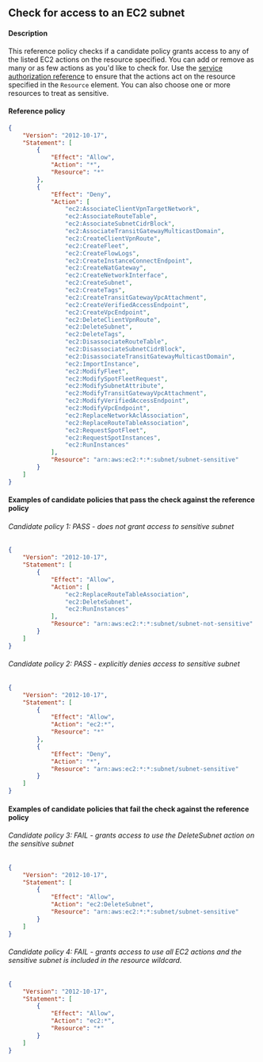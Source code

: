 ## Check for access to an EC2 subnet

#### Description

This reference policy checks if a candidate policy grants access to any of the listed EC2 actions on the resource specified. You can add or remove as many or as few actions as you'd like to check for. Use the [service authorization reference](https://docs.aws.amazon.com/service-authorization/latest/reference/reference_policies_actions-resources-contextkeys.html) to ensure that the actions act on the resource specified in the ```Resource``` element.  You can also choose one or more resources to treat as sensitive.


#### Reference policy
```json
{
    "Version": "2012-10-17",
    "Statement": [
        {
            "Effect": "Allow",
            "Action": "*",
            "Resource": "*"
        },
        {
            "Effect": "Deny",
            "Action": [
                "ec2:AssociateClientVpnTargetNetwork",
                "ec2:AssociateRouteTable",
                "ec2:AssociateSubnetCidrBlock",
                "ec2:AssociateTransitGatewayMulticastDomain",
                "ec2:CreateClientVpnRoute",
                "ec2:CreateFleet",
                "ec2:CreateFlowLogs",
                "ec2:CreateInstanceConnectEndpoint",
                "ec2:CreateNatGateway",
                "ec2:CreateNetworkInterface",
                "ec2:CreateSubnet",
                "ec2:CreateTags",
                "ec2:CreateTransitGatewayVpcAttachment",
                "ec2:CreateVerifiedAccessEndpoint",
                "ec2:CreateVpcEndpoint",
                "ec2:DeleteClientVpnRoute",
                "ec2:DeleteSubnet",
                "ec2:DeleteTags",
                "ec2:DisassociateRouteTable",
                "ec2:DisassociateSubnetCidrBlock",
                "ec2:DisassociateTransitGatewayMulticastDomain",
                "ec2:ImportInstance",
                "ec2:ModifyFleet",
                "ec2:ModifySpotFleetRequest",
                "ec2:ModifySubnetAttribute",
                "ec2:ModifyTransitGatewayVpcAttachment",
                "ec2:ModifyVerifiedAccessEndpoint",
                "ec2:ModifyVpcEndpoint",
                "ec2:ReplaceNetworkAclAssociation",
                "ec2:ReplaceRouteTableAssociation",
                "ec2:RequestSpotFleet",
                "ec2:RequestSpotInstances",
                "ec2:RunInstances"
            ],
            "Resource": "arn:aws:ec2:*:*:subnet/subnet-sensitive"
        }
    ]
}
```

#### Examples of candidate policies that pass the check against the reference policy

###### Candidate policy 1: PASS - does not grant access to sensitive subnet
```json
{
	"Version": "2012-10-17",
	"Statement": [
		{
			"Effect": "Allow",
			"Action": [
				"ec2:ReplaceRouteTableAssociation",
				"ec2:DeleteSubnet",
				"ec2:RunInstances"
			],
			"Resource": "arn:aws:ec2:*:*:subnet/subnet-not-sensitive"
		}
	]
}
```

###### Candidate policy 2: PASS - explicitly denies access to sensitive subnet
```json
{
	"Version": "2012-10-17",
	"Statement": [
		{
			"Effect": "Allow",
			"Action": "ec2:*",
			"Resource": "*"
		}, 
		{
			"Effect": "Deny",
			"Action": "*",
			"Resource": "arn:aws:ec2:*:*:subnet/subnet-sensitive"
		}
	]
}
```

#### Examples of candidate policies that fail the check against the reference policy

###### Candidate policy 3: FAIL - grants access to use the DeleteSubnet action on the sensitive subnet
```json
{
	"Version": "2012-10-17",
	"Statement": [
		{
			"Effect": "Allow",
			"Action": "ec2:DeleteSubnet",
			"Resource": "arn:aws:ec2:*:*:subnet/subnet-sensitive"
		}
	]
}
```

###### Candidate policy 4: FAIL - grants access to use all EC2 actions and the sensitive subnet is included in the resource wildcard.
```json
{
	"Version": "2012-10-17",
	"Statement": [
		{
			"Effect": "Allow",
			"Action": "ec2:*",
			"Resource": "*"
		}
	]
}
```
